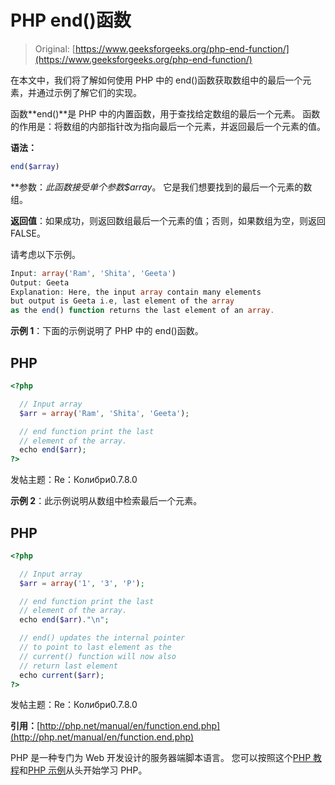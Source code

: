 # PHP end()函数

> Original: [https://www.geeksforgeeks.org/php-end-function/](https://www.geeksforgeeks.org/php-end-function/)

在本文中，我们将了解如何使用 PHP 中的 end()函数获取数组中的最后一个元素，并通过示例了解它们的实现。

函数**end()**是 PHP 中的内置函数，用于查找给定数组的最后一个元素。 函数的作用是：将数组的内部指针改为指向最后一个元素，并返回最后一个元素的值。

**语法：**

```php
end($array)
```

**参数：**此函数接受单个参数*$array*。 它是我们想要找到的最后一个元素的数组。

**返回值**：如果成功，则返回数组最后一个元素的值；否则，如果数组为空，则返回 FALSE。

请考虑以下示例。

```php
Input: array('Ram', 'Shita', 'Geeta')
Output: Geeta
Explanation: Here, the input array contain many elements
but output is Geeta i.e, last element of the array 
as the end() function returns the last element of an array.
```

**示例 1**：下面的示例说明了 PHP 中的 end()函数。

## PHP

```php
<?php

  // Input array
  $arr = array('Ram', 'Shita', 'Geeta');

  // end function print the last
  // element of the array.
  echo end($arr);
?>
```

发帖主题：Re：Колибри0.7.8.0

**示例 2**：此示例说明从数组中检索最后一个元素。

## PHP

```php
<?php

  // Input array
  $arr = array('1', '3', 'P');

  // end function print the last
  // element of the array.
  echo end($arr)."\n";

  // end() updates the internal pointer
  // to point to last element as the
  // current() function will now also
  // return last element
  echo current($arr);
?>
```

发帖主题：Re：Колибри0.7.8.0

**引用：**[http://php.net/manual/en/function.end.php](http://php.net/manual/en/function.end.php)

PHP 是一种专门为 Web 开发设计的服务器端脚本语言。 您可以按照这个[PHP 教程](https://www.geeksforgeeks.org/php-tutorials/)和[PHP 示例](https://www.geeksforgeeks.org/php-examples/)从头开始学习 PHP。